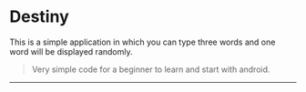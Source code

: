 # Destiny

This is a simple application in which you can type three words and one word will be displayed randomly.

> Very simple code for a beginner to learn and start with android.

---

